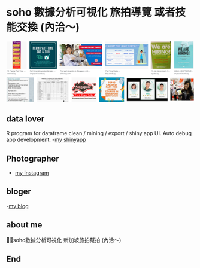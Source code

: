 # soho 數據分析可視化 旅拍導覽 或者技能交換 (內洽～)
![f1](https://github.com/HCH1/blog/blob/master/fig/pt11.png)

## data lover
R program for dataframe clean / mining / export / shiny app UI.
Auto debug app development:
-[my shinyapp](https://hch1.shinyapps.io/app_preDMC_v5)

## Photographer
- [my Instagram](https://www.instagram.com/redbox111)

## bloger
-[my blog](https://medium.com/@hsiangchihhung)

## about me
🙋‍♂soho數據分析可視化 新加坡旅拍幫拍 (內洽～)

## End
